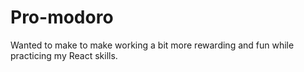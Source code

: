 # Pro-modoro
Wanted to make to make working a bit more rewarding and fun while practicing my React skills.
